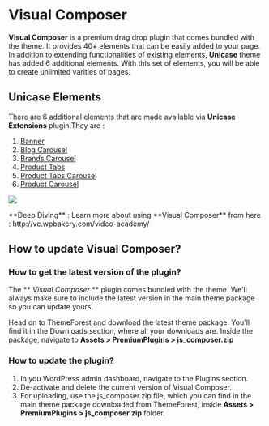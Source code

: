 # Visual Composer

**Visual Composer** is a premium drag drop plugin that comes bundled with the theme. It provides 40+ elements that can be easily added to your page. In addition to extending functionalities of existing elements, **Unicase** theme has added 6 additional elements. With this set of elements, you will be able to create unlimited varities of pages.

## Unicase Elements

There are 6 additional elements that are made available via **Unicase Extensions** plugin.They are :

1. [Banner](visual_composer/banner.md)
2. [Blog Carousel](visual_composer/blog_recent_posts_widget.md)
3. [Brands Carousel](visual_composer/brands_carousel.md)
4. [Product Tabs](visual_composer/product_tabs.md)
5. [Product Tabs Carousel](visual_composer/product_tabs_carousel.md)
6. [Product Carousel](visual_composer/product_carousel.md)


![](http://transvelo.github.io/docs/unicase/images/visual-composer-unicase-elements.png)


<div class="alert alert-info">**Deep Diving** : Learn more about using **Visual Composer** from here : http://vc.wpbakery.com/video-academy/ </div>

## How to update Visual Composer?

### How to get the latest version of the plugin?

The ** *Visual Composer* ** plugin comes bundled with the theme. We'll always make sure to include the latest version in the main theme package so you can update yours.

Head on to ThemeForest and download the latest theme package. You'll find it in the Downloads section, where all your downloads are. Inside the package, navigate to **Assets > PremiumPlugins > js_composer.zip**

### How to update the plugin?

1. In you WordPress admin dashboard, navigate to the Plugins section.
2. De-activate and delete the current version of Visual Composer.
3. For uploading, use the js_composer.zip file, which you can find in the main theme package downloaded from ThemeForest, inside **Assets > PremiumPlugins > js_composer.zip** folder.

